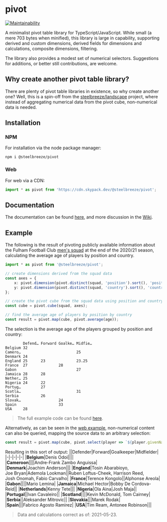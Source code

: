 # pivot
[![Maintainability](https://api.codeclimate.com/v1/badges/c8ed29d6e2fa0bc0d582/maintainability)](https://codeclimate.com/github/steelbreeze/pivot/maintainability)

A minimalist pivot table library for TypeScript/JavaScript. While small (a mere 703 bytes when minified), this library is large in capability, supporting derived and custom dimensions, derived fields for dimensions and calculations, composite dimensions, filtering.

The library also provides a modest set of numerical selectors. Suggestions for additions, or better still contributions, are welcome.

## Why create another pivot table library?
There are plenty of pivot table libraries in existence, so why create another one? Well, this is a spin-off from the [steelbreeze/landscape](https://github.com/steelbreeze/landscape) project, where instead of aggregating numerical data from the pivot cube, non-numerical data is needed.

## Installation
### NPM
For installation via the node package manager:
```
npm i @steelbreeze/pivot
```
### Web
For web via a CDN:
```javascript
import * as pivot from 'https://cdn.skypack.dev/@steelbreeze/pivot';
```

## Documentation
The documentation can be found [here](http://steelbreeze.net/pivot/api/v2), and more discussion in the [Wiki](https://github.com/steelbreeze/pivot/wiki).

## Example
The following is the result of pivoting publicly available information about the Fulham Football Club [men's squad](https://web.archive.org/web/20210516151437/https://www.fulhamfc.com/teams) at the end of the 2020/21 season, calculating the average age of players by position and country.
```typescript
import * as pivot from '@steelbreeze/pivot';

// create dimensions derived from the squad data
const axes = {
	x: pivot.dimension(pivot.distinct(squad, 'position').sort(), 'position'),
	y: pivot.dimension(pivot.distinct(squad, 'country').sort(), 'country')
};

// create the pivot cube from the squad data using position and country for x and y axes
const cube = pivot.cube(squad, axes);

// find the average age of players by position by country
const result = pivot.map(cube, pivot.average(age));
```
The selection is the average age of the players grouped by position and country:
```
        Defend… Forward Goalke… Midfie…
Belgium 32
Camero…                         25
Denmark 24
England 25      23              23.25
France  27              28
Gabon                           27
Jamaica 28      28
Nether… 25
Nigeria 24      22
Portug…         27
Scotla…                         31
Serbia          26
Slovak…                 24
Spain                   33
USA     28
```
> The full example code can be found [here](src/example/index.ts).

Alternatively, as can be seen in the [web example](https://steelbreeze.net/pivot), non-numerical content can also be queried, mapping the source data to an arbitrary selection:
```javascript
const result = pivot.map(cube, pivot.select(player => `${player.givenName}&nbsp;${player.familyName}`));

```
 Resulting in this sort of output:
||Defender|Forward|Goalkeeper|Midfielder|
|-|-|-|-|-|
|**Belgium**|Denis&nbsp;Odoi||||			
|**Cameroon**||||Andre-Frank&nbsp;Zambo&nbsp;Anguissa|
|**Denmark**|Joachim&nbsp;Anderson|||
|**England**|Tosin&nbsp;Abarabioyo, Joe&nbsp;Bryan|Ademola&nbsp;Lookman||Ruben&nbsp;Loftus-Cheek, Harrison&nbsp;Reed, Josh&nbsp;Onomah, Fabio&nbsp;Carvalho|
|**France**|Terence&nbsp;Kongolo||Alphonse&nbsp;Areola|
|**Gabon**||||Mario&nbsp;Lemina|
|**Jamaica**|Michael&nbsp;Hector|Bobby&nbsp;De&nbsp;Cordova-Reid||
|**Netherlands**|Kenny&nbsp;Tete|||
|**Nigeria**|Ola Aina|Josh&nbsp;Maja||
|**Portugal**||Ivan&nbsp;Cavaleiro||
|**Scotland**||||Kevin&nbsp;McDonald, Tom&nbsp;Cairney|
|**Serbia**||Aleksander&nbsp;Mitrovic||
|**Slovakia**|||Marek&nbsp;Rodak|
|**Spain**|||Fabrico&nbsp;Agosto&nbsp;Ramirez|
|**USA**|Tim&nbsp;Ream, Antonee&nbsp;Robinson|||

> Data and calculations correct as of: 2021-05-23.
